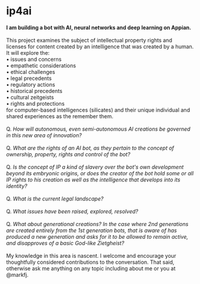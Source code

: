 # ip4ai

<p>
<b>I am building a bot with AI, neural networks and deep learning on Appian.</b></br></br>
This project examines the subject of intellectual property rights and licenses for content created by an intelligence that was created by a human.  It will explore the:
</br>• issues and concerns
</br>• empathetic considerations
</br>• ethical challenges
</br>• legal precedents
</br>• regulatory actions
</br>• historical precedents
</br>• cultural zeitgeists
</br>• rights and protections </br>
for computer-based intelligences (silicates) and their unique individual and shared experiences as the remember them.<br> </br>
Q. <i>How will autonomous, even semi-autonomous AI creations be governed in this new area of innovation?</i>  </br> <br>
Q. <i>What are the rights of an AI bot, as they pertain to the concept of ownership, property, rights and control of the bot?</i>  </br>  </br>
Q. <i>Is the concept of IP a kind of slavery over the bot's own development beyond its embryonic origins, or does the creator of the bot hold some or all IP rights to his creation as well as the intelligence that develops into its identity? </i>  </br> </br>
Q. <i>What is the current legal landscape? </i>  </br></br>
Q. <i>What issues have been raised, explored, resolved?</i>  </br> </br>
Q. <i>What about generational creations?  In the case where 2nd generations are created entirely from the 1st generation bots, that is aware of has produced a new generation and asks for it to be allowed to remain active, and disapproves of a basic God-like Zietgheist? </i>  </br>
</br>
My knowledge in this area is nascent.  I welcome and encourage your thoughtfully considered contributions to the conversation.
That said, otherwise ask me anything on any topic including about me or you at @markfj.  
</p>

